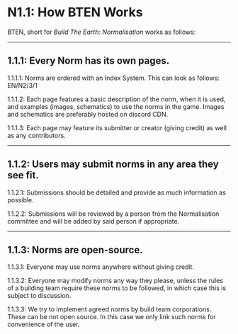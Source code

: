 # N1.1: How BTEN Works

BTEN, short for *Build The Earth: Normalisation* works as follows:

***

## 1.1.1: Every Norm has its own pages.    

1.1.1.1: Norms are ordered with an Index System. This can look as follows: EN/N2/3/1    

1.1.1.2: Each page features a basic description of the norm, when it is used, and examples (images, schematics) to use the norms in the game. Images and schematics are preferably hosted on discord CDN.

1.1.1.3: Each page may feature its submitter or creator (giving credit) as well as any contributors. 

***

## 1.1.2: Users may submit norms in any area they see fit.

1.1.2.1: Submissions should be detailed and provide as much information as possible.

1.1.2.2: Submissions will be reviewed by a person from the Normalisation committee and will be added by said person if appropriate.

***

## 1.1.3: Norms are open-source.

1.1.3.1: Everyone may use norms anywhere without giving credit.

1.1.3.2: Everyone may modify norms any way they please, unless the rules of a building team require these norms to be followed, in which case this is subject to discussion.

1.1.3.3: We try to implement agreed norms by build team corporations. These can be not open source. In this case we only link such norms for convenience of the user.
